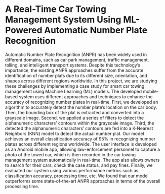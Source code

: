 # A Real-Time Car Towing Management System Using ML-Powered Automatic Number Plate Recognition 

Automatic Number Plate Recognition (ANPR) has been widely used in different domains, such as car park management, traffic management, tolling, and intelligent transport systems. Despite this technology’s importance, the existing ANPR approaches suffer from the accurate identification of number plats due to its different size, orientation, and shapes across different regions worldwide. In this project, we are studying these challenges by implementing a case study for smart car towing management using Machine Learning (ML) models. The developed mobile-based system uses different approaches and techniques to enhance the accuracy of recognizing number plates in real-time. First, we developed an algorithm to accurately detect the number plate’s location on the car body. Then, the bounding box of the plat is extracted and converted into a grayscale image. Second, we applied a series of filters to detect the alphanumeric characters’ contours within the grayscale image. Third, the detected the alphanumeric characters’ contours are fed into a K-Nearest Neighbors (KNN) model to detect the actual number plat. Our model achieves an overall classification accuracy of 95% in recognizing number plates across different regions worldwide. The user interface is developed as an Android mobile app, allowing law-enforcement personnel to capture a photo of the towed car, which is then recorded in the car towing management system automatically in real-time. The app also allows owners to search for their cars, check the case status, and pay fines. Finally, we evaluated our system using various performance metrics such as classification accuracy, processing time, etc. We found that our model outperforms some state-of-the-art ANPR approaches in terms of the overall processing time. 

